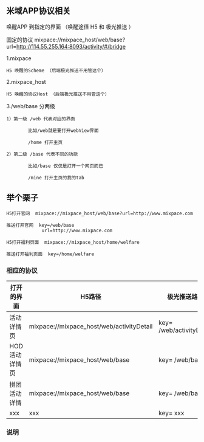 ## 米域APP协议相关
唤醒APP 到指定的界面 （唤醒途径 H5 和 极光推送 ）

固定的协议 mixpace://mixpace_host/web/base?url=http://114.55.255.164:8093/activity/#/bridge

1.mixpace

    H5 唤醒的Scheme （后端极光推送不用管这个）
  
2.mixpace_host

    H5 唤醒的协议Host （后端极光推送不用管这个）
  
3./web/base 分两级
  
    1）第一级 /web 代表对应的界面 
  
            比如/web就是要打开webView界面
      
            /home 打开主页
      
    2）第二级 /base 代表不同的功能 
  
            比如/base 仅仅是打开一个网页而已
      
            /mine 打开主页的我的tab
      
## 举个栗子

    H5打开官网  mixpace://mixpace_host/web/base?url=http://www.mixpace.com
    
    推送打开官网  key=/web/base
                 url=http://www.mixpace.com
                 
    H5打开福利页面  mixpace://mixpace_host/home/welfare
    
    推送打开福利页面  key=/home/welfare
    

### 相应的协议
| 打开的界面        | H5路径    | 极光推送路径   |  参数  |
| --------   | -----  | -----   | ---- |
| 活动详情页        | mixpace://mixpace_host/web/activityDetail    | key= /web/activityDetail      |   url=http://xxxxx    |
| HOD活动详情页     | mixpace://mixpace_host/web/base         | key= /web/base          |   url=http://xxxxx    |
| 拼团活动详情      | mixpace://mixpace_host/web/base       | key= /web/base         |   url=http://xxxxx    |
| xxx      | xxx       | key= xxx         |   url=http://xxxxx    |

### 说明

